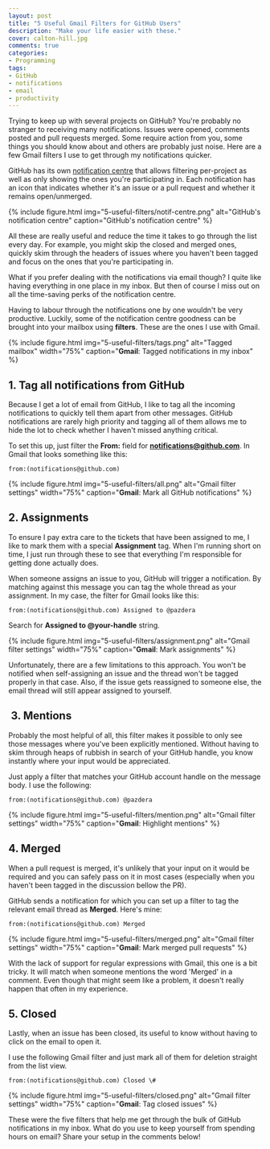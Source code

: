 ```yaml
---
layout: post
title: "5 Useful Gmail Filters for GitHub Users"
description: "Make your life easier with these."
cover: calton-hill.jpg
comments: true
categories:
- Programming
tags:
- GitHub
- notifications
- email
- productivity
---
```


Trying to keep up with several projects on GitHub? You're probably no stranger
to receiving many notifications. Issues were opened, comments posted and pull
requests merged. Some require action from you, some things you should know
about and others are probably just noise. Here are a few Gmail filters I use
to get through my notifications quicker.

GitHub has its own [notification centre](https://github.com/notifications
"GitHub's notification centre") that allows filtering per-project as well as
only showing the ones you're participating in. Each notification has an icon
that indicates whether it's an issue or a pull request and whether it remains
open/unmerged.

{% include figure.html img="5-useful-filters/notif-centre.png" alt="GitHub's notification centre" caption="GitHub's notification centre" %}

All these are really useful and reduce the time it takes to go through the list
every day. For example, you might skip the closed and merged ones, quickly skim
through the headers of issues where you haven't been tagged and focus on the
ones that you're participating in.

What if you prefer dealing with the notifications via email though? I quite
like having everything in one place in my inbox. But then of course I miss out
on all the time-saving perks of the notification centre.

Having to labour through the notifications one by one wouldn't be very
productive. Luckily, some of the notification centre goodness can be brought
into your mailbox using **filters**. These are the ones I use with Gmail.

{% include figure.html img="5-useful-filters/tags.png" alt="Tagged mailbox" width="75%" caption="<strong>Gmail</strong>: Tagged notifications in my inbox" %}


## 1. Tag all notifications from GitHub

Because I get a lot of email from GitHub, I like to tag all the incoming
notifications to quickly tell them apart from other messages. GitHub
notifications are rarely high priority and tagging all of them allows me to
hide the lot to check whether I haven't missed anything critical.

To set this up, just filter the **From:** field for
**notifications@github.com**. In Gmail that looks something like this:

`from:(notifications@github.com)`

{% include figure.html img="5-useful-filters/all.png" alt="Gmail filter settings" width="75%" caption="<strong>Gmail</strong>: Mark all GitHub notifications" %}

## 2. Assignments

To ensure I pay extra care to the tickets that have been assigned to me, I like
to mark them with a special **Assignment** tag. When I'm running short on time,
I just run through these to see that everything I'm responsible for getting
done actually does.

When someone assigns an issue to you, GitHub will trigger a notification. By
matching against this message you can tag the whole thread as your assignment.
In my case, the filter for Gmail looks like this:

`from:(notifications@github.com) Assigned to @pazdera`

Search for **Assigned to @your-handle** string.

{% include figure.html img="5-useful-filters/assignment.png" alt="Gmail filter settings" width="75%" caption="<strong>Gmail</strong>: Mark assignments" %}

Unfortunately, there are a few limitations to this approach. You won't be
notified when self-assigning an issue and the thread won't be tagged properly
in that case. Also, if the issue gets reassigned to someone else, the email
thread will still appear assigned to yourself.

##  3. Mentions

Probably the most helpful of all, this filter makes it possible to only see
those messages where you've been explicitly mentioned. Without having to skim
through heaps of rubbish in search of your GitHub handle, you know instantly
where your input would be appreciated.

Just apply a filter that matches your GitHub account handle on the message
body. I use the following:

`from:(notifications@github.com) @pazdera`

{% include figure.html img="5-useful-filters/mention.png" alt="Gmail filter settings" width="75%" caption="<strong>Gmail</strong>: Highlight mentions" %}

## 4. Merged

When a pull request is merged, it's unlikely that your input on it would be
required and you can safely pass on it in most cases (especially when you
haven't been tagged in the discussion bellow the PR).

GitHub sends a notification for which you can set up a filter to tag the
relevant email thread as **Merged**. Here's mine:

`from:(notifications@github.com) Merged `

{% include figure.html img="5-useful-filters/merged.png"  alt="Gmail filter settings" width="75%" caption="<strong>Gmail</strong>: Mark merged pull requests" %}

With the lack of support for regular expressions with Gmail, this one is a bit
tricky. It will match when someone mentions the word 'Merged' in a comment.
Even though that might seem like a problem, it doesn't really happen that often
in my experience.

## 5. Closed

Lastly, when an issue has been closed, its useful to know without having to
click on the email to open it.

I use the following Gmail filter and just mark all of them for deletion
straight from the list view.

`from:(notifications@github.com) Closed \#`

{% include figure.html img="5-useful-filters/closed.png"  alt="Gmail filter settings" width="75%" caption="<strong>Gmail</strong>: Tag closed issues" %}

These were the five filters that help me get through the bulk of GitHub
notifications in my inbox. What do you use to keep yourself from spending hours
on email? Share your setup in the comments below!
